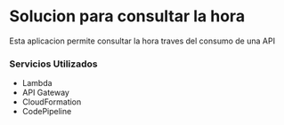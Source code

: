 # Solucion para consultar la hora
Esta aplicacion permite consultar la hora traves del consumo de una API
### Servicios Utilizados

- Lambda
- API Gateway
- CloudFormation
- CodePipeline